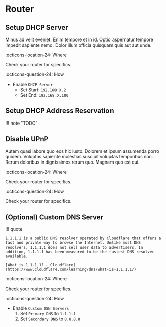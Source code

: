 # Router

## Setup DHCP Server

Minus ad velit eveniet. Enim tempore et in id. Optio aspernatur tempore impedit sapiente nemo. Dolor illum officia quisquam quis aut aut unde.

:octicons-location-24: Where

Check your router for specifics.

:octicons-question-24: How

- Enable `DHCP Server`
    - Set Start: `192.168.X.2`
    - Set End: `192.168.X.100`

## Setup DHCP Address Reservation

!!! note "TODO"

## Disable UPnP

Autem quasi labore quo eos hic iusto. Dolorem et ipsum assumenda porro quidem. Voluptas sapiente molestias suscipit voluptas temporibus non. Rerum doloribus in dignissimos rerum quo. Magnam quo est qui.

:octicons-location-24: Where

Check your router for specifics.

:octicons-question-24: How

Check your router for specifics.

## (Optional) Custom DNS Server

!!! quote

    1.1.1.1 is a public DNS resolver operated by Cloudflare that offers a fast and private way to browse the Internet. Unlike most DNS resolvers, 1.1.1.1 does not sell user data to advertisers. In addition, 1.1.1.1 has been measured to be the fastest DNS resolver available.

    [What is 1.1.1.1? - Cloudflare](https://www.cloudflare.com/learning/dns/what-is-1.1.1.1/)

:octicons-location-24: Where

Check your router for specifics.

:octicons-question-24: How

- Enable `Custom DSN Servers`
    1. Set `Primary DNS` to `1.1.1.1`
    2. Set `Secondary DNS` to `8.8.8.8`
